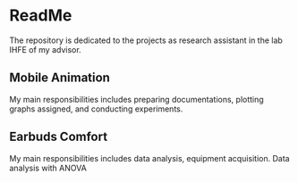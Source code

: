 # ReadMe

The repository is dedicated to the projects as research assistant in the lab IHFE of my advisor.

## Mobile Animation
My main responsibilities includes preparing documentations, plotting graphs assigned, and conducting experiments.

## Earbuds Comfort
My main responsibilities includes data analysis, equipment acquisition. Data analysis with ANOVA
